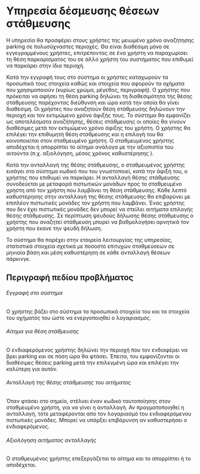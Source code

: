 # Υπηρεσία δέσμευσης θέσεων στάθμευσης

Η υπηρεσία θα προσφέρει στους χρήστες της μειωμένο χρόνο αναζήτησης parking σε πολυσύχναστες περιοχές. Θα είναι διαθέσιμη μόνο σε εγγεγραμμένους χρήστες, επιτρέποντας σε ένα χρήστη να παραχωρίσει τη θέση παρκαρίσματος του σε άλλο χρήστη του συστήματος που επιθυμεί να παρκάρει στην ίδια περιοχή. 

Κατά την εγγραφή τους στο σύστημα οι χρήστες καταχωρούν τα προσωπικά τους στοιχεία καθώς και στοιχεία που αφορούν τα οχήματα που χρησιμοποιούν (κυρίως χρώμα, μέγεθος, περιγραφή). Ο χρήστης που πρόκειται να αφήσει τη θέση parking δηλώνει τη διαθεσιμότητα της θέσης στάθμευσης παρέχοντας διεύθυνση και ώρα κατά την οποία θα γίνει διαθέσιμη. Οι χρήστες που αναζητούν θέση στάθμευσης δηλώνουν την περιοχή και τον εκτιμώμενο χρόνο άφιξής τους. Το σύστημα θα εμφανίζει ως αποτελέσματα αναζήτησης, θέσεις στάθμευσης οι οποίες θα γίνουν διαθέσιμες μετά τον εκτιμώμενο χρόνο άφιξης του χρήστη. Ο χρήστης θα επιλέγει την επιθυμητή θέση στάθμευσης και η επιλογή του θα κοινοποιείται στον σταθμευμένο χρήστη. Ο σταθμευμένος χρήστης αποδέχεται ή απορρίπτει το αίτημα ανάλογα με την αξιοπιστία του αιτούντα (π.χ. αξιολόγηση, μέσος χρόνος καθυστέρησης ).

Κατά την ανταλλαγή της θέσης στάθμευσης, ο σταθμευμένος χρήστης εισάγει στο σύστημα κωδικό που του γνωστοποιεί, κατά την άφιξή του, ο χρήστης που επιθυμεί να παρκάρει. Η ανταλλαγή θέσης στάθμευσης συνοδεύεται με μεταφορά πιστωτικών μονάδων προς το σταθμευμένο χρήστη από τον χρήστη που λαμβάνει τη θέση στάθμευσης. Κάθε λεπτό καθυστέρησης στην ανταλλαγή της θέσης στάθμευσης θα επιβαρύνει με επιπλέον πιστωτικές μονάδες τον χρήστη που λαμβάνει. Ένας χρήστης που δεν έχει πιστωτικές μονάδες δεν μπορεί να στείλει αιτήματα επιλογής θέσης στάθμευσης. Σε περίπτωση ψευδούς δήλωσης θέσης στάθμευσης ο χρήστης που αναζητεί στάθμευση μπορεί να βαθμολογήσει αρνητικά τον χρήστη που έκανε την ψευδή δήλωση.

Το σύστημα θα παρέχει στην εταιρεία λειτουργίας της υπηρεσίας,  στατιστικά στοιχεία σχετικά με ποσοστό επιτυχών σταθμεύσεων σε μηνιαία βάση και μέση καθυστέρηση σε κάθε ανταλλαγή θέσεων πάρκινγκ.


## **Περιγραφή πεδίου προβλήματος**

###### Εγγραφή  στο σύστημα
Ο χρήστης βάζει στο σύστημα τα προσωπικά στοιχεία του και τα στοιχεία του οχήματός του ώστε να ενεργοποιηθεί ο λογαριασμός. 

###### Αίτημα για θέση στάθμευσης
Ο ενδιαφερόμενος χρήστης δηλώνει την περιοχή που τον ενδιαφέρει να βρει parking και σε πόση ώρα θα φτάσει. Έπειτα, του εμφανίζονται οι διαθέσιμες θέσεις parking μετά την επιλεγμένη ώρα και επιλέγει την καλύτερη για αυτόν.

###### Ανταλλαγή της θέσης στάθμευσης του αιτήματος
Όταν φτάσει στο σημείο, στέλνει έναν κωδικό ταυτοποίησης στον σταθμευμένο χρήστη, για να γίνει η ανταλλαγή.
Αν πραγματοποιηθεί η ανταλλαγή, τότε μεταφέρονται απο τον λογαριασμό του ενδιαφερόμενου πιστωτικές μονάδες. Μπορεί να υπάρξει επιβάρυνση αν καθυστερήσει ο ενδιαφερόμενος.

###### Αξιολόγηση αιτήματος ανταλλαγής
Ο σταθμευμένος χρήστης επεξεργάζεται το αίτημα και το απορρίπτει ή το αποδέχεται.




